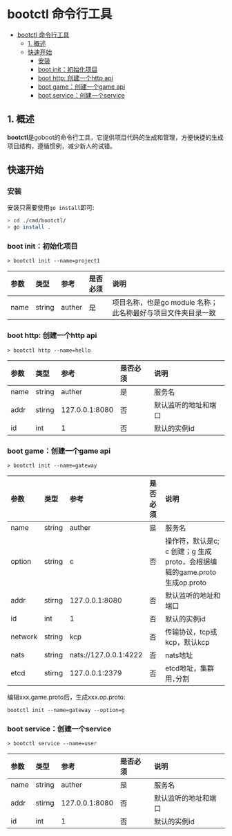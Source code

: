 # bootctl 命令行工具

- [bootctl 命令行工具](#bootctl-命令行工具)
  - [1. 概述](#1-概述)
  - [快速开始](#快速开始)
    - [安装](#安装)
    - [boot init：初始化项目](#boot-init初始化项目)
    - [boot http: 创建一个http api](#boot-http-创建一个http-api)
    - [boot game：创建一个game api](#boot-game创建一个game-api)
    - [boot service：创建一个service](#boot-service创建一个service)


## 1. 概述

**bootctl**是goboot的命令行工具，它提供项目代码的生成和管理，方便快捷的生成项目结构，遵循惯例，减少新人的试错。

## 快速开始

### 安装

安装只需要使用`go install`即可:

```bash
> cd ./cmd/bootctl/
> go install .
```

### boot init：初始化项目

```
> bootctl init --name=project1
```

| 参数 | 类型   | 参考   | 是否必须 | 说明                                                         |
| :--- | :----- | :----- | :------- | :----------------------------------------------------------- |
| name | string | auther | 是       | 项目名称，也是go module 名称；此名称最好与项目文件夹目录一致 |

### boot http: 创建一个http api

```
> bootctl http --name=hello
```

| 参数 | 类型   | 参考           | 是否必须 | 说明                 |
| :--- | :----- | :------------- | :------- | :------------------- |
| name | string | auther         | 是       | 服务名               |
| addr | stirng | 127.0.0.1:8080 | 否       | 默认监听的地址和端口 |
| id   | int    | 1              | 否       | 默认的实例id         |

### boot game：创建一个game api

```
> bootctl init --name=gateway
```

| 参数    | 类型   | 参考                  | 是否必须 | 说明                                                                     |
| :------ | :----- | :-------------------- | :------- | :----------------------------------------------------------------------- |
| name    | string | auther                | 是       | 服务名                                                                   |
| option  | string | c                     | 否       | 操作符，默认是c; c 创建；g 生成proto，会根据编辑的game.proto生成op.proto |
| addr    | stirng | 127.0.0.1:8080        | 否       | 默认监听的地址和端口                                                     |
| id      | int    | 1                     | 否       | 默认的实例id                                                             |
| network | string | kcp                   | 否       | 传输协议，tcp或kcp，默认kcp                                              |
| nats    | string | nats://127.0.0.1:4222 | 否       | nats地址                                                                 |
| etcd    | stirng | 127.0.0.1:2379        | 否       | etcd地址，集群用`,`分割                                                  |

编辑xxx.game.proto后，生成xxx.op.proto:

```
bootctl init --name=gateway --option=g
```

### boot service：创建一个service

```
> bootctl service --name=user
```

| 参数 | 类型   | 参考           | 是否必须 | 说明                 |
| :--- | :----- | :------------- | :------- | :------------------- |
| name | string | auther         | 是       | 服务名               |
| addr | stirng | 127.0.0.1:8080 | 否       | 默认监听的地址和端口 |
| id   | int    | 1              | 否       | 默认的实例id         |